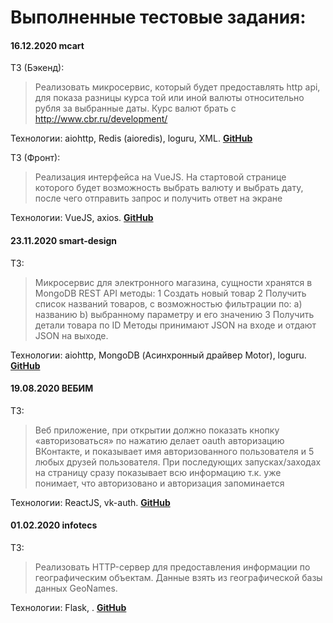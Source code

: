 # Выполненные тестовые задания:


#### 16.12.2020 mcart
ТЗ (Бэкенд):
>Реализовать микросервис, который будет предоставлять http api, для показа разницы курса той или иной валюты относительно рубля за выбранные даты. Курс валют брать с http://www.cbr.ru/development/

Технологии: aiohttp, Redis (aioredis), loguru, XML.
**[GitHub](https://github.com/DKeysil/mcart-test-task)**

ТЗ (Фронт):
>Реализация интерфейса на VueJS. На стартовой странице которого будет возможность выбрать валюту и выбрать дату, после чего отправить запрос и получить ответ на экране

Технологии: VueJS, axios.
**[GitHub](https://github.com/DKeysil/mcart-frontend-test)**

#### 23.11.2020 smart-design
ТЗ:
>Микросервис для электронного магазина, cущности хранятся в MongoDB 
>REST API методы:
>1 Создать новый товар
>2 Получить список названий товаров, с возможностью фильтрации по: a) названию b) выбранному параметру и его значению
>3 Получить детали товара по ID
>Методы принимают JSON на входе и отдают JSON на выходе.

Технологии: aiohttp, MongoDB (Асинхронный драйвер Motor), loguru.
**[GitHub](https://github.com/DKeysil/mcart-test-task)**


#### 19.08.2020 ВЕБИМ
ТЗ:
>Веб приложение, при открытии должно показать кнопку «авторизоваться» по нажатию делает oauth авторизацию ВКонтакте, и показывает имя авторизованного пользователя и 5 любых друзей пользователя. При последующих запусках/заходах на страницу сразу показывает всю информацию т.к. уже понимает, что авторизовано и авторизация запоминается

Технологии: ReactJS, vk-auth.
**[GitHub](https://github.com/DKeysil/webim-test-task)**


#### 01.02.2020 infotecs
ТЗ:
>Реализовать HTTP-сервер для предоставления информации по географическим объектам. Данные взять из географической базы данных GeoNames.

Технологии: Flask, .
**[GitHub](https://github.com/DKeysil/infotecs-test-task)**
